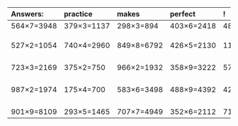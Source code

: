 | Answers: | practice | makes | perfect | ! |
| :--- | :--- | :--- | :--- | :--- |
| 564×7=3948 | 379×3=1137 | 298×3=894 | 403×6=2418 | 481×6=2886 | 
|   |   |   |   |   | 
|   |   |   |   |   | 
|   |   |   |   |   | 
| 527×2=1054 | 740×4=2960 | 849×8=6792 | 426×5=2130 | 111×6=666 | 
|   |   |   |   |   | 
|   |   |   |   |   | 
|   |   |   |   |   | 
|   |   |   |   |   | 
| 723×3=2169 | 375×2=750 | 966×2=1932 | 358×9=3222 | 575×5=2875 | 
|   |   |   |   |   | 
|   |   |   |   |   | 
|   |   |   |   |   | 
|   |   |   |   |   | 
| 987×2=1974 | 175×4=700 | 583×6=3498 | 488×9=4392 | 429×6=2574 | 
|   |   |   |   |   | 
|   |   |   |   |   | 
|   |   |   |   |   | 
|   |   |   |   |   | 
| 901×9=8109 | 293×5=1465 | 707×7=4949 | 352×6=2112 | 710×3=2130 | 
